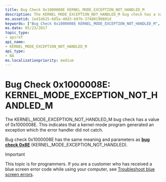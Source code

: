 ```yaml
---
title: Bug Check 0x1000008E KERNEL_MODE_EXCEPTION_NOT_HANDLED_M
description: The KERNEL_MODE_EXCEPTION_NOT_HANDLED_M bug check has a value of 0x1000008E.
ms.assetid: 1ed1d625-685a-40d3-b97b-37480190801d
keywords: ["Bug Check 0x1000008E KERNEL_MODE_EXCEPTION_NOT_HANDLED_M", "KERNEL_MODE_EXCEPTION_NOT_HANDLED_M"]
ms.date: 05/23/2017
topic_type:
- apiref
api_name:
- KERNEL_MODE_EXCEPTION_NOT_HANDLED_M
api_type:
- NA
ms.localizationpriority: medium
---
```


# Bug Check 0x1000008E: KERNEL\_MODE\_EXCEPTION\_NOT\_HANDLED\_M


The KERNEL\_MODE\_EXCEPTION\_NOT\_HANDLED\_M bug check has a value of 0x1000008E. This indicates that a kernel-mode program generated an exception which the error handler did not catch.

Bug check 0x1000008E has the same meaning and parameters as [**bug check 0x8E**](bug-check-0x8e--kernel-mode-exception-not-handled.md) (KERNEL\_MODE\_EXCEPTION\_NOT\_HANDLED).

> [!IMPORTANT]
> This topic is for programmers. If you are a customer who has received a blue screen error code while using your computer, see [Troubleshoot blue screen errors](https://www.windows.com/stopcode).


 

 





